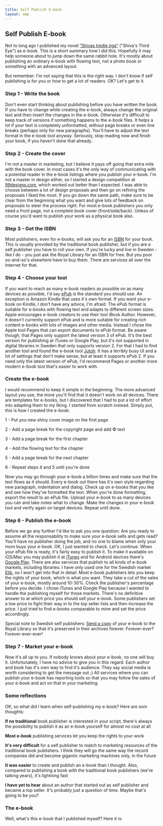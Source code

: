 ```yaml
---
title: Self Publish E-book
layout: amp
---
```

## Self Publish E-book
<amp-img src="/images/desk.jpg" alt="Old desktop" width="500" height="375"></amp-img>
Not to long ago I published my novel [“Shivas tredje öga”](https://itunes.apple.com/se/book/shivas-tredje-oga/id989530003?mt=11&at=&ct=SV_se&ign-mpt=uo%3D6) ("Shiva's Third Eye") as e-book. This is a short summary how I did this. Hopefully it may help someone about to jump down the same rabbit hole. It's mostly about publishing an ordinary e-book with flowing text, not a photo book or something with an advanced layout.

But remember: I'm not saying that this is the right way. I don't know if self publishing is for you or how to get a lot of readers. OK? Let's get to it.

### Step 1 - Write the book
Don't even start thinking about publishing before you have written the book. If you have to change while creating the e-book, always change the original text and then insert the changes in the e-book. Otherwise it's difficult to keep track of versions if something happens to the e-book files. It helps a lot if your text is completely unformatted, without page breaks or even line breaks (perhaps only for new paragraphs). You'll have to adjust the text format in the e-book tool anyway. Seriously, stop reading now and finish your book, if you haven't done that already.

### Step 2 - Create the cover
I'm not a master in marketing, but I believe it pays off going that extra mile with the book cover. In most cases it's the only way of communicating with a potential reader in the e-book listings where you publish your e-book. I'm not a master in design either, so I started a design competition at [99designs.com](http://99designs.com/), which worked out better than I expected. I was able to choose between a lot of design proposals and then go on refining the proposals I liked the most. If you go down the same path, make sure to be clear from the beginning what you want and give lots of feedback on proposals to steer the process right. For most e-book publishers you only need a front page, not a complete book cover (front/side/back). Unless of course you'd want to publish your work as a physical book also.

### Step 3 - Get the ISBN
Most publishers, even for e-books, will ask you for an [ISBN](https://en.wikipedia.org/wiki/International_Standard_Book_Number) for your book. This is usually provided by the traditional book publisher, but if you are a self publisher you have to roll your own. If you're lucky and live in Sweden - like I do - you just ask the Royal Library for an ISBN for free. But you poor so-and-so's elsewhere have to buy them. There are services all over the Internet for that.

### Step 4 - Choose your tool
If you want to reach as many e-book readers as possible on as many devices as possible, I'd say [ePub](http://en.wikipedia.org/wiki/EPUB) is the standard you should use. An exception is Amazon Kindle that uses it's own format. If you want your e-book on Kindle, I don't have any advice, I'm afraid. The ePub format is suitable for e-books with flowing text and adapts to different screen sizes. Apple encourages e-book creators to use their tool iBook Author. However, it doesn't currently support ePub and is more suitable for creating rich content e-books with lots of images and other media. Instead I chose the Apple tool Pages that can export documents to ePub format. Be aware though, that Pages only support the latest version 3 of ePub. It's the best version for publishing at iTunes or Google Play, but it's not supported in digital libraries in Sweden that only supports version 2. For that I had to find another tool and found the e-book tool [Jutoh](http://www.jutoh.com/). It has a terribly busy UI and a lot of settings that don't make sense, but at least it supports ePub 2. If you need only the latest version of ePub, I'd recommend Pages or another more modern e-book tool that's easier to work with.

### Create the e-book
I would recommend to keep it simple in the beginning. The more advanced layout you use, the more you'll find that it doesn't work on all devices. There are templates for e-books, but I discovered that I had to put a lot of effort into adapting them to my liking. I started from scratch instead. Simply put, this is how I created the e-book:

1 - Put you new shiny cover image on the first page

2 - Add a page break for the copyright page and add &copy; text

3 - Add a page break for the first chapter

4 - Add the flowing text for the chapter

5 - Add a page break for the next chapter

6 - Repeat steps 4 and 5 until you're done

Now you may go through your e-book a billion times and make sure that the text flows as it should. Every e-book out there has it's own style regarding new paragraph, indentation and dialog. Check up on e-books that you like and see how they've formatted the text. When you're done formatting, export the result to an ePub file. Upload your e-book to as many devices you can and take notes what to change. Make the changes in your e-book tool and verify again on target devices. Repeat until done. 

### Step 6 - Publish the e-book
Before we go any further I'd like to ask you one question: Are you ready to assume all the responsability to make sure your e-book sells and gets read? You'll have no publisher doing the job, and no one to blame when only your mom buys your e-book. OK, I just wanted to check. Let's continue. When your ePub file is ready, it's fairly easy to publish it. To make it available on iOS/Mac you may publish it at [iTunes](http://www.apple.com/itunes/working-itunes/sell-content/) and for Android devices there's [Google Play](https://play.google.com/books/publish/u/0/). There are also services that publish to all kinds of e-book markets, including libraries. I have only used one for the Swedish market [Elib](http://www2.elib.se/), so I won't get into that in detail. Most e-book publishers lets you keep the rights of your book, which is what you want. They take a cut of the sales of your e-book, mostly around 10-30%. Check the publisher's percentage before you decide. I chose iTunes and Google Play because I wanted to handle the publishing myself for those markets. There's no definitive answer to at which price you should sell your e-book. Some publishers set a low price to fight their way in to the top seller lists and then increase the price. I just tried to find e-books comparable to mine and set the price accordingly.

Special note to Swedish self publishers: [Send a copy](http://www.kb.se/plikt/eplikt/) of your e-book to the Royal Library so that it's preserved in their archives forever. Forever-ever? Forever-ever-ever!

### Step 7 - Market your e-book
Now it's all up to you. If nobody knows about your e-book, no one will buy it. Unfortunately, I have no advice to give you in this regard. Each author and book has it's own way to find it's audience. They say social media is worth considering to get the message out ;) All services where you can publish your e-book has reporting tools so that you may follow the sales of your e-book and act on that in your marketing.

### Some reflections
OK, so what did I learn when self-publishing my e-book? Here are som thoughts:

**If no traditional** book publisher is interested in your script, there's always the possibility to publish it as an e-book yourself for almost no cost at all

**Most e-book** publishing services let you keep the rights to your work

**It's very difficult** for a self publisher to match to marketing resources of the traditional book publishers. I think they will go the same way the record companies did and become gigantic marketing machines only, in the future

**It was easier** to create and publish an e-book than I thought. Also, compared to publishing a book with the traditional book publishers (we're talking years), it's lightning fast

**I have yet to hear** about an author that started out as self publisher and became a top seller. It's probably just a question of time. Maybe that's going to be you?

### The e-book
Well, what's this e-book that I published myself? Here it is:

<a href="https://itunes.apple.com/se/book/shivas-tredje-oga/id989530003?mt=11&at=&ct=SV_se&ign-mpt=uo%3D6"><amp-img src="/images/shivas_cover.jpg" alt="Book cover" width="150" height="225"></amp-img></a>

<a href="https://itunes.apple.com/se/book/shivas-tredje-oga/id989530003?mt=11&at=&ct=SV_se&ign-mpt=uo%3D6"><amp-img src="/images/ibooks_se.jpg" alt="Download from iTunes" width="129" height="46" class="flat"></amp-img></a>

<a href="https://play.google.com/store/books/details/Kenneth_Ocklund_Shivas_tredje_%C3%B6ga?id=APQ3CQAAQBAJ"><amp-img src="/images/google_play.png" alt="Download from Google Play" width="129" height="45" class="flat"></amp-img></a>